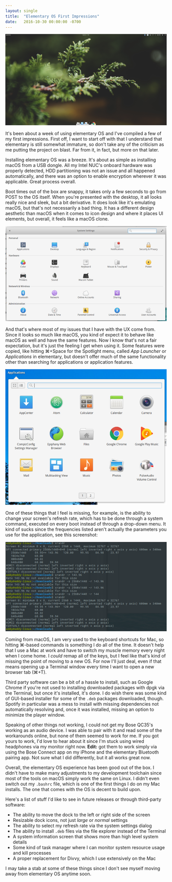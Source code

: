 ```yaml
---
layout: single
title:  "Elementary OS First Impressions"
date:   2016-10-30 00:00:00 -0700
---
```


![elementary OS](/images/elementary-1.png)

It's been about a week of using elementary OS and I've compiled a few of my first impressions. First off, I want to start off with that I understand that elementary is still somewhat immature, so don't take any of the criticism as me putting the project on blast. Far from it, in fact, but more on that later.

<!--more-->

Installing elementary OS was a breeze. It's about as simple as installing macOS from a USB dongle. All my Intel NUC's onboard hardware was properly detected, HDD partitioning was not an issue and all happened automatically, and there was an option to enable encryption wherever it was applicable. Great process overall.

Boot times out of the box are snappy, it takes only a few seconds to go from POST to the OS itself. When you're presented with the desktop, it all looks really nice and sleek, but a bit derivative. It does look like it's emulating macOS, but that's not necessarily a bad thing. It has a different design aesthetic than macOS when it comes to icon design and where it places UI elements, but overall, it feels like a macOS clone.

![elementary OS screenshot](/images/elementary-2.png)

And that's where most of my issues that I have with the UX come from. Since it looks so much like macOS, you kind of expect it to behave like macOS as well and have the same features. Now I know that's not a fair expectation, but it's just the feeling I get when using it. Some features were copied, like hitting ⌘+Space for the Spotlight menu, called *App Launcher* or *Applications* in elementary, but doesn't offer much of the same functionality other than searching for applications or application features.

![elementary OS screenshot](/images/elementary-3.png)

One of these things that I feel is missing, for example, is the ability to change your screen's refresh rate, which has to be done through a system command, executed on every boot instead of through a drop-down menu. It kind of sucks since the frequencies listed aren't actually the parameters you use for the application, see this screenshot:

![elementary OS screenshot](/images/elementary-4.png)

Coming from macOS, I am very used to the keyboard shortcuts for Mac, so hitting ⌘-based commands is something I do all of the time. It doesn't help that I use a Mac at work and have to switch my muscle memory every night when I come home. I *could* remap all of the keys, but I feel like that's kind of missing the point of moving to a new OS. For now I'll just deal, even if that means opening up a Terminal window every time I want to open a new browser tab (⌘+T).

Third party software can be a bit of a hassle to install, such as Google Chrome if you're not used to installing downloaded packages with dpgk via the Terminal, but once it's installed, it's done. I do wish there was some kind of GUI-based installer for some of the `.deb` packages downloaded, though. Spotify in particular was a mess to install with missing dependencies not automatically resolving and, once it was installed, missing an option to minimize the player window.

Speaking of other things not working, I could not get my Bose QC35's working as an audio device. I was able to pair with it and read some of the workarounds online, but none of them seemed to work for me. If you got yours to work, I'd love to hear about it since I'm stuck using wired headphones via my monitor right now. **Edit:** got them to work simply via using the Bose Connect app on my iPhone and the elementary Bluetooth pairing app. Not sure what I did differently, but it all works great now.

Overall, the elementary OS experience has been good out of the box. I didn't have to make many adjustments to my development toolchain since most of the tools on macOS simply work the same on Linux. I didn't even switch out my `.bashrc` file, which is one of the first things I do on my Mac installs. The one that comes with the OS is decent to build upon.

Here's a list of stuff I'd like to see in future releases or through third-party software:

* The ability to move the dock to the left or right side of the screen
* Resizable dock icons, not just *large* or *normal* settings
* The ability to select my refresh rate via the system settings dialog
* The ability to install `.deb` files via the file explorer instead of the Terminal
* A system information screen that shows more than high level system details
* Some kind of task manager where I can monitor system resource usage and kill processes
* A proper replacement for Divvy, which I use extensively on the Mac

I may take a stab at some of these things since I don't see myself moving away from elementary OS anytime soon.
